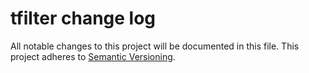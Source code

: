 # tfilter change log

All notable changes to this project will be documented in this file.
This project adheres to [Semantic Versioning](http://semver.org/).
